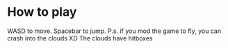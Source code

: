 # How to play
WASD to move. Spacebar to jump. 
P.s. if you mod the game to fly, you can crash into the clouds XD
The clouds have hitboxes 
